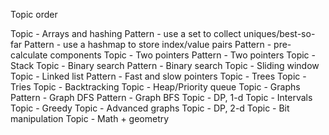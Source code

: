 Topic order

Topic - Arrays and hashing
  Pattern - use a set to collect uniques/best-so-far
  Pattern - use a hashmap to store index/value pairs
  Pattern - pre-calculate components
Topic - Two pointers 
  Pattern - Two pointers
Topic - Stack
Topic - Binary search
  Pattern - Binary search
Topic - Sliding window
Topic - Linked list
  Pattern - Fast and slow pointers
Topic - Trees
Topic - Tries
Topic - Backtracking
Topic - Heap/Priority queue
Topic - Graphs
  Pattern - Graph DFS
  Pattern - Graph BFS
Topic - DP, 1-d
Topic - Intervals
Topic - Greedy
Topic - Advanced graphs
Topic - DP, 2-d
Topic - Bit manipulation
Topic - Math + geometry